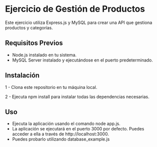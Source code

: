 # Ejercicio de Gestión de Productos

Este ejercicio utiliza Express.js y MySQL para crear una API que gestiona productos y categorías.




## Requisitos Previos

* Node.js instalado en tu sistema.
* MySQL Server instalado y ejecutándose en el puerto predeterminado.




## Instalación

1 - Clona este repositorio en tu máquina local.

2 - Ejecuta npm install para instalar todas las dependencias necesarias.


## Uso

- Ejecuta la aplicación usando el comando node app.js.
- La aplicación se ejecutará en el puerto 3000 por defecto. Puedes acceder a ella a través de http://localhost:3000.
- Puedes probarlo utilizando database_example.js
